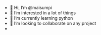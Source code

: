 - 👋 Hi, I’m @maisumpi
- 👀 I’m interested in a lot of things
- 🌱 I’m currently learning python
- 💞️ I’m looking to collaborate on any project
- 
<!---
maisumpi/maisumpi is a ✨ special ✨ repository because its `README.md` (this file) appears on your GitHub profile.
You can click the Preview link to take a look at your changes.
--->
